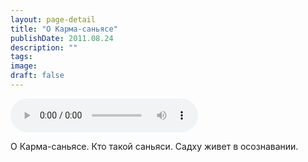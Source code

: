 ```yaml
---
layout: page-detail
title: "О Карма-саньясе"
publishDate: 2011.08.24
description: ""
tags:
image:
draft: false
---
```


<audio title="2011.08.24 - О Карма-саньясе.mp3" src="https://filer-api.advayta.org/v1.0/public/files/75751" controls=""></audio>

 О Карма-саньясе. Кто такой саньяси. Садху живет в осознавании. 

  
